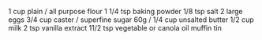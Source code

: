 1 cup plain / all purpose flour
1 1/4 tsp baking powder
1/8 tsp salt
2 large eggs
3/4 cup caster / superfine sugar
60g / 1/4 cup unsalted butter
1/2 cup milk
2 tsp vanilla extract
11/2 tsp vegetable or canola oil
muffin tin